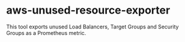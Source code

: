 # aws-unused-resource-exporter
This tool exports unused Load Balancers, Target Groups and Security Groups as a Prometheus metric.
